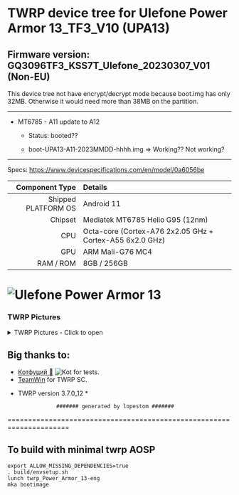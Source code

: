 # TWRP device tree for Ulefone Power Armor 13_TF3_V10 (UPA13)
## Firmware version: GQ3096TF3_KSS7T_Ulefone_20230307_V01 (Non-EU)

This device tree not have encrypt/decrypt mode because boot.img has only 32MB. Otherwise it would need more than 38MB on the partition.

---------------
- MT6785 - A11 update to A12
  - Status: booted??

   - boot-UPA13-A11-2023MMDD-hhhh.img => Working?? Not working?
------------------------------------

Specs: https://www.devicespecifications.com/en/model/0a6056be

Component Type | Details
-------:|:-------------------------
Shipped PLATFORM OS	 |  Android 11
Chipset	     |  Mediatek MT6785 Helio G95 (12nm)
CPU	         |  Octa-core (Cortex-A76 2x2.05 GHz + Cortex-A55 6x2.0 GHz)
GPU	         |  ARM Mali-G76 MC4
RAM / ROM	         |  8GB / 256GB

![Ulefone Power Armor 13](https://fdn2.gsmarena.com/vv/pics/ulefone/ulefone-power-armor-13-1.jpg)
===================================================================== 

### TWRP Pictures
<details><summary>TWRP Pictures - Click to open</summary>
<p>

![Menu](https://github.com/lopestom/device_ulefone_Power_Armor_13/releases/download/android-12/Screenshot_2009-12-31-19-03-49.png) ![Mount](https://github.com/lopestom/device_ulefone_Power_Armor_13/releases/download/android-12/Screenshot_2009-12-31-19-03-54.png) ![Advanced](https://github.com/lopestom/device_ulefone_Power_Armor_13/releases/download/android-12/Screenshot_2009-12-31-19-04-11.png) ![Backup](https://github.com/lopestom/device_ulefone_Power_Armor_13/releases/download/android-12/Screenshot_2009-12-31-19-04-24.png)
</p>
</details>

## Big thanks to:
- [Котфуций 🐾](https://4pda.to/forum/index.php?showuser=2166242) ![Kot](https://4pda.to/s/wZD6OQRn7DV2Hw0RhDB87Ehv5B40ANqkb9z1TB2918gTy4P4.gif) for tests.
- [TeamWin](https://github.com/TeamWin) for TWRP SC.
* TWRP version 3.7.0_12 *

                  ####### generated by lopestom #######
===================================================================== 

## To build with minimal twrp AOSP
```
export ALLOW_MISSING_DEPENDENCIES=true
. build/envsetup.sh
lunch twrp_Power_Armor_13-eng
mka bootimage
```

